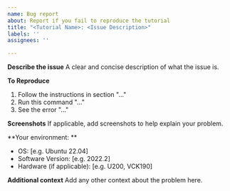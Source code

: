 ```yaml
---
name: Bug report
about: Report if you fail to reproduce the tutorial
title: "<Tutorial Name>: <Issue Description>"
labels: ''
assignees: ''

---
```


**Describe the issue**
A clear and concise description of what the issue is.

**To Reproduce**
1. Follow the instructions in section "..."
2. Run this command "..."
3. See the error "..."

**Screenshots**
If applicable, add screenshots to help explain your problem.

**Your environment: **
- OS: [e.g. Ubuntu 22.04]
- Software Version: [e.g. 2022.2] 
- Hardware (if applicable): [e.g. U200, VCK190]

**Additional context**
Add any other context about the problem here.
